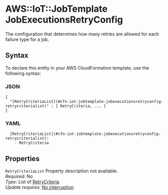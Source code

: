 # AWS::IoT::JobTemplate JobExecutionsRetryConfig<a name="aws-properties-iot-jobtemplate-jobexecutionsretryconfig"></a>

The configuration that determines how many retries are allowed for each failure type for a job\.

## Syntax<a name="aws-properties-iot-jobtemplate-jobexecutionsretryconfig-syntax"></a>

To declare this entity in your AWS CloudFormation template, use the following syntax:

### JSON<a name="aws-properties-iot-jobtemplate-jobexecutionsretryconfig-syntax.json"></a>

```
{
  "[RetryCriteriaList](#cfn-iot-jobtemplate-jobexecutionsretryconfig-retrycriterialist)" : [ RetryCriteria, ... ]
}
```

### YAML<a name="aws-properties-iot-jobtemplate-jobexecutionsretryconfig-syntax.yaml"></a>

```
  [RetryCriteriaList](#cfn-iot-jobtemplate-jobexecutionsretryconfig-retrycriterialist):
    - RetryCriteria
```

## Properties<a name="aws-properties-iot-jobtemplate-jobexecutionsretryconfig-properties"></a>

`RetryCriteriaList` <a name="cfn-iot-jobtemplate-jobexecutionsretryconfig-retrycriterialist"></a>
Property description not available\.  
_Required_: No  
_Type_: List of [RetryCriteria](aws-properties-iot-jobtemplate-retrycriteria.md)  
_Update requires_: [No interruption](https://docs.aws.amazon.com/AWSCloudFormation/latest/UserGuide/using-cfn-updating-stacks-update-behaviors.html#update-no-interrupt)
